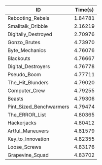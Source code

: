 |ID|Time(s)|
|-|-|
|Rebooting_Rebels|1.84781|
|Smalltalk_Dribble|2.16219|
|Digitally_Destroyed|2.70976|
|Gonzo_Brutes|4.73970|
|Byte_Mechanics|4.76076|
|Blackouts|4.76667|
|Digital_Destroyers|4.76778|
|Pseudo_Boom|4.77711|
|The_Hit_Blunders|4.79020|
|Computer_Crew|4.79255|
|Beasts|4.79306|
|Pint_Sized_Benchwarmers|4.79474|
|The_ERROR_List|4.80365|
|Hackerjacks|4.80412|
|Artful_Maneuvers|4.81579|
|Key_to_Innovation|4.82355|
|Loose_Screws|4.83176|
|Grapevine_Squad|4.83702|
